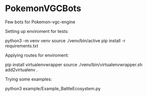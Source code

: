 # PokemonVGCBots
Few bots for Pokemon-vgc-engine

Setting up enviroment for tests:

  python3 -m venv venv
  source ./venv/bin/active
  pip install -r requirements.txt

Applying routes for enviroment:

  pip install virtualenvwrapper
  source ./venv/bin/virtualenvwrapper.sh
  add2virtualenv .

Trying some examples:
  
  python3 example/Example_BattleEcosystem.py 
